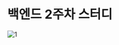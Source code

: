 <h1> 백엔드 2주차 스터디 </h1>

![1](https://user-images.githubusercontent.com/34808500/129870417-64b4a65e-485b-4364-8e5b-c7d50e10d972.jpg)
